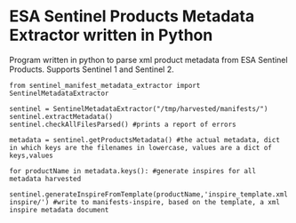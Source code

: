 # ESA Sentinel Products Metadata Extractor written in Python
Program written in python to parse xml product metadata from ESA Sentinel Products. Supports Sentinel 1 and Sentinel 2.


```
from sentinel_manifest_metadata_extractor import SentinelMetadataExtractor

sentinel = SentinelMetadataExtractor("/tmp/harvested/manifests/")
sentinel.extractMetadata()
sentinel.checkAllFilesParsed() #prints a report of errors

metadata = sentinel.getProductsMetadata() #the actual metadata, dict in which keys are the filenames in lowercase, values are a dict of keys,values

for productName in metadata.keys(): #generate inspires for all metadata harvested
    sentinel.generateInspireFromTemplate(productName,'inspire_template.xml','/tmp/harvested/manifests-inspire/') #write to manifests-inspire, based on the template, a xml inspire metadata document
```
